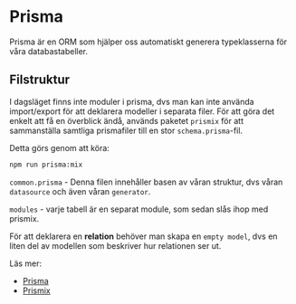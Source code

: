 # Prisma

Prisma är en ORM som hjälper oss automatiskt generera typeklasserna för våra databastabeller.

## Filstruktur
I dagsläget finns inte moduler i prisma, dvs man kan inte använda import/export för att deklarera modeller i separata filer.
För att göra det enkelt att få en överblick ändå, används paketet `prismix` för att sammanställa samtliga prismafiler till en stor `schema.prisma`-fil.

Detta görs genom att köra:

```bash
npm run prisma:mix
```

`common.prisma` - Denna filen innehåller basen av våran struktur, dvs våran `datasource` och även våran `generator`.

`modules` - varje tabell är en separat module, som sedan slås ihop med prismix.

För att deklarera en **relation** behöver man skapa en `empty model`, dvs en liten del av modellen som beskriver hur relationen ser ut.

Läs mer:
- [Prisma](https://www.prisma.io/)
- [Prismix](https://www.npmjs.com/package/prismix)